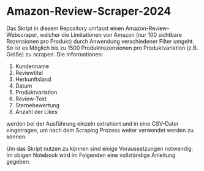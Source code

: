 # Amazon-Review-Scraper-2024
Das Skript in diesem Repository umfasst einen Amazon-Review-Webscraper, welcher die Limitationen von Amazon (nur 100 sichtbare Rezensionen pro Produkt) durch Anwendung verschiedener Filter umgeht. So ist es Möglich bis zu 1500 Produktrezensionen pro Produktvariation (z.B. Größe) zu scrapen. Die Informationen: 
1. Kundenname
2. Reviewtitel
3. Herkunftsland
4. Datum
5. Produktvariation
6. Review-Text
7. Sternebewertung
8. Anzahl der Likes

werden bei der Ausführung einzeln extrahiert und in eine CSV-Datei eingetragen, um nach dem Scraping Prozess weiter verwendet werden zu können.

Um das Skript nutzen zu können sind einige Voraussetzungen notwendig. Im obigen Notebook wird im Folgenden eine vollständige Anleitung gegeben.
